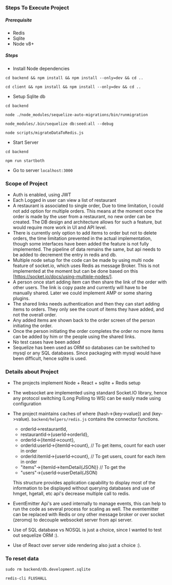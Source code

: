 ### **Steps To Execute Project**

##### Prerequisite
* Redis
* Sqlite
* Node v8+


##### Steps

* Install Node dependencies

`cd backend && npm install && npm install --only=dev && cd ..`

`cd client && npm install && npm install --only=dev && cd ..`

* Setup Sqlite db

`cd backend`

`node ./node_modules/sequelize-auto-migrations/bin/runmigration`

`node_modules/.bin/sequelize db:seed:all --debug`

`node scripts/migrateDataToRedis.js`

* Start Server

`cd backend`

`npm run startboth`

* Go to server
`localhost:3000`


### Scope of Project
* Auth is enabled, using JWT
* Each Logged in user can view a list of restaurant
* A restaurant is associated to single order, Due to time limitation, I could not add option for multiple orders. This means at the moment once the order is made by the user from a restaurant, no new order can be created. The DB design and architecture allows for such a feature, but would require more work in UI and API level.
* There is currently only option to add items to order but not to delete orders, the time limitation prevented in the actual implementation, though some interfaces have been added the feature is not fully implemented. The pipeline of data remains the same, but api needs to be added to decrement the entry in redis and db.
* Multiple node setup for the code can be made by using multi node feature of socket.io, which uses Redis as message Broker. This is not implemented at the moment but can be done based on this [https://socket.io/docs/using-multiple-nodes/].
* A person once start adding item can then share the link of the order with other users. The link is copy paste and currently will have to be manually shared. Later we could implement AMP or some sharing plugins.
* The shared links needs authentication and then they can start adding items to orders. They only see the count of items they have added, and not the overall order.
* Any added items are shown back to the order screen of the person initiating the order.
* Once the person initiating the order completes the order no more items can be added by him or the people using the shared links.
* No test cases have been added
* Sequelize has been used as ORM so databases can be switched to mysql or any SQL databases. Since packaging with mysql would have been difficult, hence sqlite is used.

### Details about Project

* The projects implement Node + React + sqlite + Redis setup
* The websocket are implemented using standard Socket.IO library, hence any protocol switching (Long Polling to WS) can be easily made using configuration
* The project maintains caches of where (hash->{key->value}) and (key->value). `backend/helpers/redis.js` contains the connector functions.
    - orderId->restaurantId, 
    - restaurantId->{userId->orderId}, 
    - orderId->{itemId->count}, 
    - orderId:userId->{itemId->count}, // To get items, count for each user in order
    - orderId:itemId->{userId->count}, // To get users, count for each item in order
    - "items"->{itemId->itemDetail(JSON)} // To get the
    - "users"->{userId->userDetail(JSON)
    
  This structure provides application capability to display most of the information to be displayed without querying databases and use of hmget, hgetall, etc api's decrease multiple call to redis.
* EventEmitter Api's are used internally to manage events, this can help to run the code as several process for scaling as well. The eventemitter can be replaced with Redis or ony other message broker or over socket (zeromq) to decouple websocket server from api server.
* Use of SQL database vs NOSQL is just a choice, since I wanted to test out sequelize ORM :).
* Use of React over server side rendering also just a choice :).


### To reset data
`sudo rm backend/db.development.sqlite`

`redis-cli FLUSHALL`